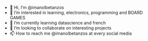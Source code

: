 - 👋 Hi, I’m @imanolbetanzos
- 👀 I’m interested in learning, electronics, programming and BOARD GAMES
- 🌱 I’m currently learning datascience and french
- 💞️ I’m looking to collaborate on interesting projects
- 📫 How to reach me @imanolbetanzos at every social media

<!---
imanolbetanzos/imanolbetanzos is a ✨ special ✨ repository because its `README.md` (this file) appears on your GitHub profile.
You can click the Preview link to take a look at your changes.
--->
